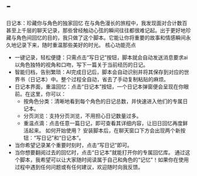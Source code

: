 # -
日记本：珍藏你与角色的独家回忆
在与角色漫长的旅程中，我发现面对合计数百甚至上千层的聊天记录，那些曾经触动心弦的瞬间往往都很难记起。出于更好地珍藏与角色间回忆的目的，我只做了这个脚本。它能让你将重要的故事和情感瞬间永久地记录下来，随时重温那些美好的时光。
核心功能亮点
 * 一键记录，轻松便捷：只需点击“写日记”按钮，脚本就会自动发送消息要求ai以角色独特的视角和口吻，写下一篇关于当前经历的日记。
 * 智能归档，告别繁琐：AI完成日记后，脚本会自动识别并将其保存到对应的世界书（日记本）中。整个过程全自动，省去了手动复制粘贴的麻烦。
 * 日记本界面，重温回忆：点击“日记本”按钮，一个日记本弹窗便会呈现在你眼前。在这里，你可以：
   * 按角色分类：清晰地看到每个角色的日记总数，并快速进入他们的专属日记本。
   * 分页浏览：支持分页浏览，不用担心日记数量过多。
   * 重温点滴：点击任意一篇日记，即可查看其详细内容，让旧日回忆再度鲜活起来。
如何开始使用？
安装脚本后，在聊天窗口下方会出现两个新按钮：“写日记”和“日记本”。
 * 当你希望记录某个重要时刻时，点击“写日记”即可。
 * 当你想要翻阅过去的回忆时，点击“日记本”就能打开你的专属回忆库。
通过这个脚本，我希望可以让大家随时阅读属于自己和角色的“记忆”！如果你在使用过程中遇到任何问题或有任何建议，欢迎随时向我反馈。
